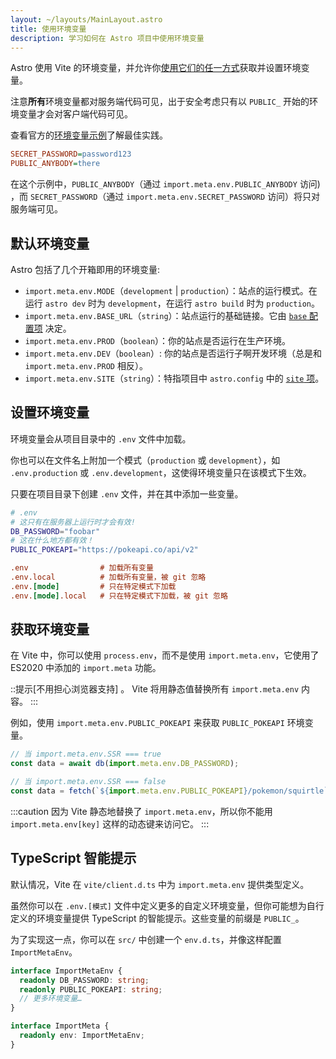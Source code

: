 ```yaml
---
layout: ~/layouts/MainLayout.astro
title: 使用环境变量
description: 学习如何在 Astro 项目中使用环境变量
---
```


Astro 使用 Vite 的环境变量，并允许你[使用它们的任一方式](https://vitejs.dev/guide/env-and-mode.html)获取并设置环境变量。

注意**所有**环境变量都对服务端代码可见，出于安全考虑只有以 `PUBLIC_` 开始的环境变量才会对客户端代码可见。

查看官方的[环境变量示例](https://github.com/withastro/astro/tree/main/examples/env-vars)了解最佳实践。

```ini
SECRET_PASSWORD=password123
PUBLIC_ANYBODY=there
```

在这个示例中，`PUBLIC_ANYBODY`（通过 `import.meta.env.PUBLIC_ANYBODY` 访问) ，而 `SECRET_PASSWORD`（通过 `import.meta.env.SECRET_PASSWORD` 访问）将只对服务端可见。

## 默认环境变量

Astro 包括了几个开箱即用的环境变量:

- `import.meta.env.MODE`（`development` | `production`）：站点的运行模式。在运行 `astro dev` 时为 `development`，在运行 `astro build` 时为 `production`。
- `import.meta.env.BASE_URL`（`string`）：站点运行的基础链接。它由 [`base` 配置项](/zh-CN/reference/configuration-reference/#base) 决定。
- `import.meta.env.PROD`（`boolean`）：你的站点是否运行在生产环境。
- `import.meta.env.DEV`（`boolean`）: 你的站点是否运行子啊开发环境（总是和 `import.meta.env.PROD` 相反）。
- `import.meta.env.SITE`（`string`）：特指项目中 `astro.config` 中的 [`site` 项](/zh-cn/reference/configuration-reference/#site)。

## 设置环境变量

环境变量会从项目目录中的 `.env` 文件中加载。

你也可以在文件名上附加一个模式（`production` 或 `development`），如 `.env.production` 或 `.env.development`，这使得环境变量只在该模式下生效。

只要在项目目录下创建 `.env` 文件，并在其中添加一些变量。

```bash
# .env
# 这只有在服务器上运行时才会有效!
DB_PASSWORD="foobar"
# 这在什么地方都有效！
PUBLIC_POKEAPI="https://pokeapi.co/api/v2"
```

```ini
.env                # 加载所有变量
.env.local          # 加载所有变量，被 git 忽略
.env.[mode]         # 只在特定模式下加载
.env.[mode].local   # 只在特定模式下加载，被 git 忽略
```

## 获取环境变量

在 Vite 中，你可以使用 `process.env`，而不是使用 `import.meta.env`，它使用了 ES2020 中添加的 `import.meta` 功能。

::提示[不用担心浏览器支持] 。
Vite 将用静态值替换所有 `import.meta.env` 内容。
:::

例如，使用 `import.meta.env.PUBLIC_POKEAPI` 来获取 `PUBLIC_POKEAPI` 环境变量。

```js
// 当 import.meta.env.SSR === true
const data = await db(import.meta.env.DB_PASSWORD);

// 当 import.meta.env.SSR === false
const data = fetch(`${import.meta.env.PUBLIC_POKEAPI}/pokemon/squirtle`);
```

:::caution
因为 Vite 静态地替换了 `import.meta.env`，所以你不能用 `import.meta.env[key]` 这样的动态键来访问它。
:::

## TypeScript 智能提示

默认情况，Vite 在 `vite/client.d.ts` 中为 `import.meta.env` 提供类型定义。

虽然你可以在 `.env.[模式]` 文件中定义更多的自定义环境变量，但你可能想为自行定义的环境变量提供 TypeScript 的智能提示。这些变量的前缀是 `PUBLIC_`。

为了实现这一点，你可以在 `src/` 中创建一个 `env.d.ts`，并像这样配置 `ImportMetaEnv`。

```ts
interface ImportMetaEnv {
  readonly DB_PASSWORD: string;
  readonly PUBLIC_POKEAPI: string;
  // 更多环境变量…
}

interface ImportMeta {
  readonly env: ImportMetaEnv;
}
```
